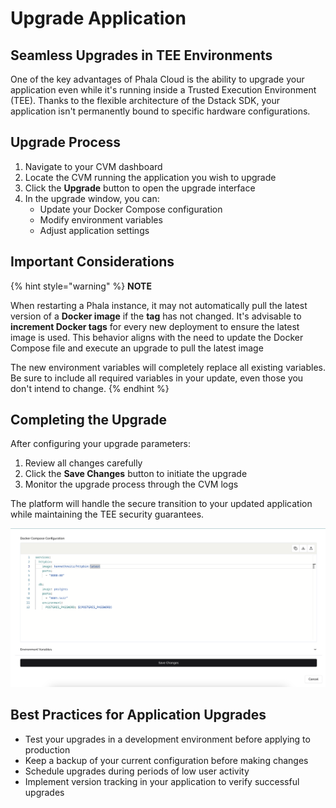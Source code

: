 # Upgrade Application

## Seamless Upgrades in TEE Environments

One of the key advantages of Phala Cloud is the ability to upgrade your application even while it's running inside a Trusted Execution Environment (TEE). Thanks to the flexible architecture of the Dstack SDK, your application isn't permanently bound to specific hardware configurations.

## Upgrade Process

1. Navigate to your CVM dashboard
2. Locate the CVM running the application you wish to upgrade
3. Click the **Upgrade** button to open the upgrade interface
4. In the upgrade window, you can:
   * Update your Docker Compose configuration
   * Modify environment variables
   * Adjust application settings

## Important Considerations

{% hint style="warning" %}
**NOTE**

When restarting a Phala instance, it may not automatically pull the latest version of a **Docker image** if the **tag** has not changed. It's advisable to **increment Docker tags** for every new deployment to ensure the latest image is used. This behavior aligns with the need to update the Docker Compose file and execute an upgrade to pull the latest image

The new environment variables will completely replace all existing variables. Be sure to include all required variables in your update, even those you don't intend to change.
{% endhint %}

## Completing the Upgrade

After configuring your upgrade parameters:

1. Review all changes carefully
2. Click the **Save Changes** button to initiate the upgrade
3. Monitor the upgrade process through the CVM logs

The platform will handle the secure transition to your updated application while maintaining the TEE security guarantees.

![Updating in Phala Cloud](../../.gitbook/assets/cloud-update-env.png)

## Best Practices for Application Upgrades

* Test your upgrades in a development environment before applying to production
* Keep a backup of your current configuration before making changes
* Schedule upgrades during periods of low user activity
* Implement version tracking in your application to verify successful upgrades
